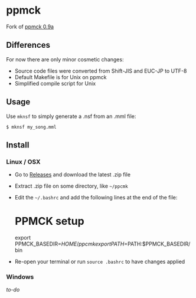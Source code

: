 # ppmck

Fork of [ppmck 0.9a](http://ppmck.web.fc2.com/ppmck.html)

## Differences

For now there are only minor cosmetic changes:

* Source code files were converted from Shift-JIS and EUC-JP to UTF-8
* Default Makefile is for Unix on ppmck
* Simplified compile script for Unix

## Usage

Use `mknsf` to simply generate a .nsf from an .mml file:

```
$ mknsf my_song.mml
```

## Install

### Linux / OSX

* Go to [Releases]() and download the latest .zip file
* Extract .zip file on some directory, like `~/ppcmk`
* Edit the `~/.bashrc` and add the following lines at the end of the file:

    # PPMCK setup
    export PPMCK_BASEDIR=$HOME/ppcmk
    export PATH=$PATH:$PPMCK_BASEDIR/bin

* Re-open your terminal or run `source .bashrc` to have changes applied

### Windows

*to-do*
